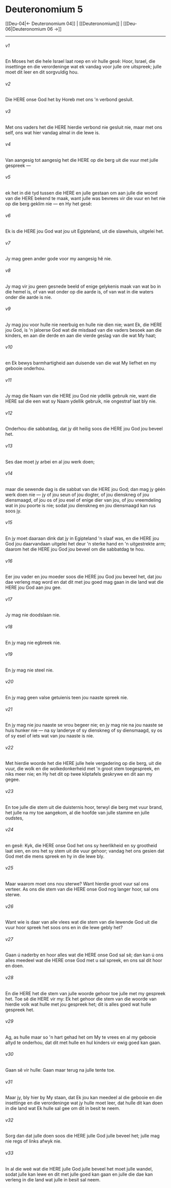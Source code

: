 # Deuteronomium 5

[[Deu-04|← Deuteronomium 04]] | [[Deuteronomium]] | [[Deu-06|Deuteronomium 06 →]]
***

###### v1
En Moses het die hele Israel laat roep en vir hulle gesê: Hoor, Israel, die insettinge en die verordeninge wat ek vandag voor julle ore uitspreek; julle moet dit leer en dit sorgvuldig hou. 
###### v2
Die HERE onse God het by Horeb met ons 'n verbond gesluit. 
###### v3
Met ons vaders het die HERE hierdie verbond nie gesluit nie, maar met ons self, ons wat hier vandag almal in die lewe is. 
###### v4
Van aangesig tot aangesig het die HERE op die berg uit die vuur met julle gespreek — 
###### v5
ek het in dié tyd tussen die HERE en julle gestaan om aan julle die woord van die HERE bekend te maak, want julle was bevrees vir die vuur en het nie op die berg geklim nie — en Hy het gesê: 
###### v6
Ek is die HERE jou God wat jou uit Egipteland, uit die slawehuis, uitgelei het. 
###### v7
Jy mag geen ander gode voor my aangesig hê nie. 
###### v8
Jy mag vir jou geen gesnede beeld of enige gelykenis maak van wat bo in die hemel is, of van wat onder op die aarde is, of van wat in die waters onder die aarde is nie. 
###### v9
Jy mag jou voor hulle nie neerbuig en hulle nie dien nie; want Ek, die HERE jou God, is 'n jaloerse God wat die misdaad van die vaders besoek aan die kinders, en aan die derde en aan die vierde geslag van die wat My haat; 
###### v10
en Ek bewys barmhartigheid aan duisende van die wat My liefhet en my gebooie onderhou. 
###### v11
Jy mag die Naam van die HERE jou God nie ydellik gebruik nie, want die HERE sal die een wat sy Naam ydellik gebruik, nie ongestraf laat bly nie. 
###### v12
Onderhou die sabbatdag, dat jy dit heilig soos die HERE jou God jou beveel het. 
###### v13
Ses dae moet jy arbei en al jou werk doen; 
###### v14
maar die sewende dag is die sabbat van die HERE jou God; dan mag jy géén werk doen nie — jy of jou seun of jou dogter, of jou dienskneg of jou diensmaagd, of jou os of jou esel of enige dier van jou, of jou vreemdeling wat in jou poorte is nie; sodat jou dienskneg en jou diensmaagd kan rus soos jy. 
###### v15
En jy moet daaraan dink dat jy in Egipteland 'n slaaf was, en die HERE jou God jou daarvandaan uitgelei het deur 'n sterke hand en 'n uitgestrekte arm; daarom het die HERE jou God jou beveel om die sabbatdag te hou. 
###### v16
Eer jou vader en jou moeder soos die HERE jou God jou beveel het, dat jou dae verleng mag word en dat dit met jou goed mag gaan in die land wat die HERE jou God aan jou gee. 
###### v17
Jy mag nie doodslaan nie. 
###### v18
En jy mag nie egbreek nie. 
###### v19
En jy mag nie steel nie. 
###### v20
En jy mag geen valse getuienis teen jou naaste spreek nie. 
###### v21
En jy mag nie jou naaste se vrou begeer nie; en jy mag nie na jou naaste se huis hunker nie — na sy landerye of sy dienskneg of sy diensmaagd, sy os of sy esel of iets wat van jou naaste is nie. 
###### v22
Met hierdie woorde het die HERE julle hele vergadering op die berg, uit die vuur, die wolk en die wolkedonkerheid met 'n groot stem toegespreek, en niks meer nie; en Hy het dit op twee kliptafels geskrywe en dit aan my gegee. 
###### v23
En toe julle die stem uit die duisternis hoor, terwyl die berg met vuur brand, het julle na my toe aangekom, al die hoofde van julle stamme en julle oudstes, 
###### v24
en gesê: Kyk, die HERE onse God het ons sy heerlikheid en sy grootheid laat sien, en ons het sy stem uit die vuur gehoor; vandag het ons gesien dat God met die mens spreek en hy in die lewe bly. 
###### v25
Maar waarom moet ons nou sterwe? Want hierdie groot vuur sal ons verteer. As ons die stem van die HERE onse God nog langer hoor, sal ons sterwe. 
###### v26
Want wie is daar van alle vlees wat die stem van die lewende God uit die vuur hoor spreek het soos ons en in die lewe gebly het? 
###### v27
Gaan ú naderby en hoor alles wat die HERE onse God sal sê; dan kan ú ons alles meedeel wat die HERE onse God met u sal spreek, en ons sal dit hoor en doen. 
###### v28
En die HERE het die stem van julle woorde gehoor toe julle met my gespreek het. Toe sê die HERE vir my: Ek het gehoor die stem van die woorde van hierdie volk wat hulle met jou gespreek het; dit is alles goed wat hulle gespreek het. 
###### v29
Ag, as hulle maar so 'n hart gehad het om My te vrees en al my gebooie altyd te onderhou, dat dit met hulle en hul kinders vir ewig goed kan gaan. 
###### v30
Gaan sê vir hulle: Gaan maar terug na julle tente toe. 
###### v31
Maar jy, bly hier by My staan, dat Ek jou kan meedeel al die gebooie en die insettinge en die verordeninge wat jy hulle moet leer, dat hulle dit kan doen in die land wat Ek hulle sal gee om dit in besit te neem. 
###### v32
Sorg dan dat julle doen soos die HERE julle God julle beveel het; julle mag nie regs of links afwyk nie. 
###### v33
In al die weë wat die HERE julle God julle beveel het moet julle wandel, sodat julle kan lewe en dit met julle goed kan gaan en julle die dae kan verleng in die land wat julle in besit sal neem. 
